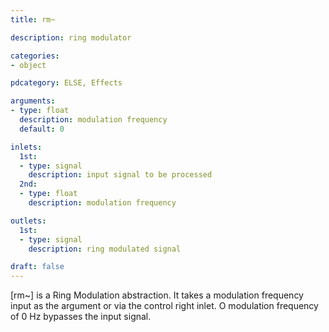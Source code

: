 ```yaml
---
title: rm~

description: ring modulator

categories:
- object

pdcategory: ELSE, Effects

arguments:
- type: float
  description: modulation frequency
  default: 0

inlets:
  1st:
  - type: signal
    description: input signal to be processed
  2nd:
  - type: float
    description: modulation frequency

outlets:
  1st:
  - type: signal
    description: ring modulated signal

draft: false
---
```


[rm~] is a Ring Modulation abstraction. It takes a modulation frequency input as the argument or via the control right inlet. O modulation frequency of 0 Hz bypasses the input signal.
